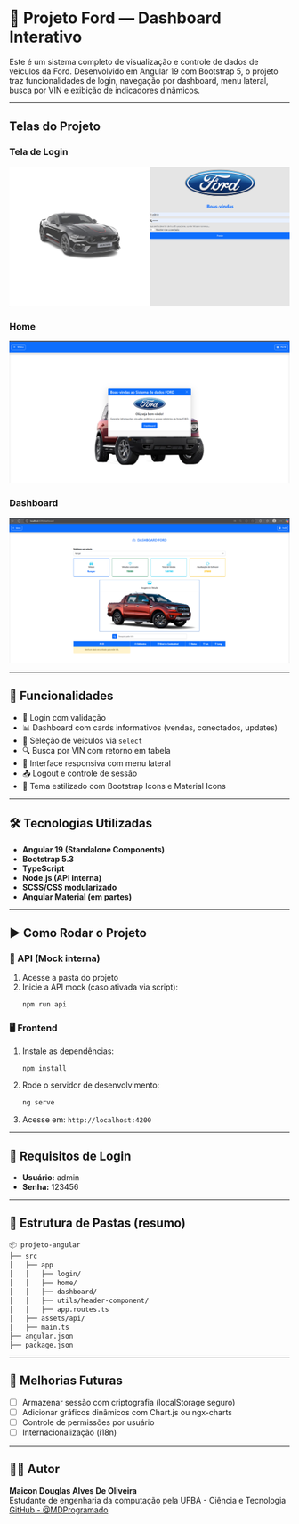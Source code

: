 
# 🚗 Projeto Ford — Dashboard Interativo

Este é um sistema completo de visualização e controle de dados de veículos da Ford. Desenvolvido em Angular 19 com Bootstrap 5, o projeto traz funcionalidades de login, navegação por dashboard, menu lateral, busca por VIN e exibição de indicadores dinâmicos.

---

## Telas do Projeto

### Tela de Login
![Tela de Login](./screenshots/pagina-login.png)

### Home
![Home](./screenshots/pagina-home.png)

### Dashboard
![Dashboard](./screenshots/pagina-dashboard.png)

---

## 🚀 Funcionalidades

- 🔐 Login com validação
- 📊 Dashboard com cards informativos (vendas, conectados, updates)
- 🚗 Seleção de veículos via `select`
- 🔍 Busca por VIN com retorno em tabela
- 📱 Interface responsiva com menu lateral
- 📤 Logout e controle de sessão
- 🎨 Tema estilizado com Bootstrap Icons e Material Icons

---

## 🛠️ Tecnologias Utilizadas

- **Angular 19 (Standalone Components)**
- **Bootstrap 5.3**
- **TypeScript**
- **Node.js (API interna)**
- **SCSS/CSS modularizado**
- **Angular Material (em partes)**

---

## ▶️ Como Rodar o Projeto

### 🔧 API (Mock interna)
1. Acesse a pasta do projeto
2. Inicie a API mock (caso ativada via script):
   ```bash
   npm run api
   ```

### 🖥️ Frontend
1. Instale as dependências:
   ```bash
   npm install
   ```
2. Rode o servidor de desenvolvimento:
   ```bash
   ng serve
   ```
3. Acesse em: `http://localhost:4200`

---

## 🧠 Requisitos de Login

- **Usuário:** admin  
- **Senha:** 123456

---

## 📁 Estrutura de Pastas (resumo)

```
📦 projeto-angular
├── src
│   ├── app
│   │   ├── login/
│   │   ├── home/
│   │   ├── dashboard/
│   │   ├── utils/header-component/
│   │   ├── app.routes.ts
│   ├── assets/api/
│   ├── main.ts
├── angular.json
├── package.json
```

---

## 📌 Melhorias Futuras

- [ ] Armazenar sessão com criptografia (localStorage seguro)
- [ ] Adicionar gráficos dinâmicos com Chart.js ou ngx-charts
- [ ] Controle de permissões por usuário
- [ ] Internacionalização (i18n)

---

## 👨‍💻 Autor

**Maicon Douglas Alves De Oliveira**  
Estudante de engenharia da computação pela UFBA - Ciência e Tecnologia  
[GitHub - @MDProgramado](https://github.com/MDProgramado/)
